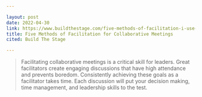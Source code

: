 ```yaml
---

layout: post
date: 2022-04-30
link: https://www.buildthestage.com/five-methods-of-facilitation-i-use-for-collaborative-meetings/
title: Five Methods of Facilitation for Collaborative Meetings
cited: Build The Stage

---
```


> Facilitating collaborative meetings is a critical skill for leaders. Great facilitators create engaging discussions that have high attendance and prevents boredom. Consistently achieving these goals as a facilitator takes time. Each discussion will put your decision making, time management, and leadership skills to the test.